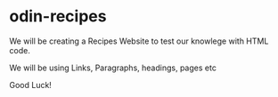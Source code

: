 # odin-recipes
We will be creating a Recipes Website to test our knowlege with HTML code.

We will be using Links, Paragraphs, headings, pages etc

Good Luck!
